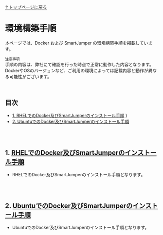 [↑トップページに戻る](./README.md)
<br>
# 環境構築手順

本ページでは、Docker および SmartJumper の環境構築手順を掲載しています。

`注意事項`  
手順の内容は、弊社にて確認を行った時点で正常に動作した内容となります。  
DockerやOSのバージョンなど、ご利用の環境によっては記載内容と動作が異なる可能性がございます。  

<br>

## 目次
- [1. RHELでのDocker及びSmartJumperのインストール手順](./environment_construction.md#1-RHELでのDocker及びSmartJumperのインストール手順)
)
- [2. UbuntuでのDocker及びSmartJumperのインストール手順](https://github.com/smartjumper/smartjumper-tech-info/blob/main/environment_construction.md#2-ubuntu%E3%81%A7%E3%81%AEdocker%E5%8F%8A%E3%81%B3smartjumper%E3%81%AE%E3%82%A4%E3%83%B3%E3%82%B9%E3%83%88%E3%83%BC%E3%83%AB%E3%81%A8%E8%A8%AD%E5%AE%9A%E6%89%8B%E9%A0%86)

<br>
<br>

## 1. [RHELでのDocker及びSmartJumperのインストール手順](./contents/docker_jumper_install_rhel94.md)

* RHELでのDocker及びSmartJumperのインストール手順となります。

<br>
<br>

## 2. [UbuntuでのDocker及びSmartJumperのインストール手順](./contents/docker_jumper_install_ubuntu2404.md)

* UbuntuでのDocker及びSmartJumperのインストール手順となります。
